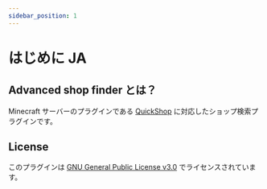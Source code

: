 ```yaml
---
sidebar_position: 1
---
```


# はじめに JA

## Advanced shop finder とは？

Minecraft サーバーのプラグインである [QuickShop](https://github.com/Ghost-chu/QuickShop-Hikari) に対応したショップ検索プラグインです。

## License

このプラグインは [GNU General Public License v3.0](https://www.gnu.org/licenses/gpl-3.0.html) でライセンスされています。
